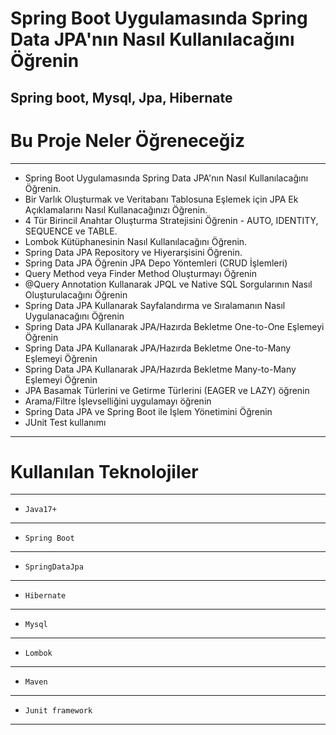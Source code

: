 # Spring Boot Uygulamasında Spring Data JPA'nın Nasıl Kullanılacağını Öğrenin

Spring boot, Mysql, Jpa, Hibernate
---

# Bu Proje Neler Öğreneceğiz
---
-  Spring Boot Uygulamasında Spring Data JPA'nın Nasıl Kullanılacağını Öğrenin.
-  Bir Varlık Oluşturmak ve Veritabanı Tablosuna Eşlemek için JPA Ek Açıklamalarını Nasıl Kullanacağınızı Öğrenin.
-  4 Tür Birincil Anahtar Oluşturma Stratejisini Öğrenin - AUTO, IDENTITY, SEQUENCE ve TABLE.
-  Lombok Kütüphanesinin Nasıl Kullanılacağını Öğrenin.
-  Spring Data JPA Repository ve Hiyerarşisini Öğrenin.
-  Spring Data JPA Öğrenin JPA Depo Yöntemleri (CRUD İşlemleri)
-  Query Method  veya Finder Method Oluşturmayı Öğrenin
-  @Query Annotation Kullanarak JPQL ve Native SQL Sorgularının Nasıl Oluşturulacağını Öğrenin
-  Spring Data JPA Kullanarak Sayfalandırma ve Sıralamanın Nasıl Uygulanacağını Öğrenin
-  Spring Data JPA Kullanarak JPA/Hazırda Bekletme One-to-One Eşlemeyi Öğrenin
-  Spring Data JPA Kullanarak JPA/Hazırda Bekletme One-to-Many Eşlemeyi Öğrenin
-  Spring Data JPA Kullanarak JPA/Hazırda Bekletme Many-to-Many Eşlemeyi Öğrenin
-  JPA Basamak Türlerini ve Getirme Türlerini (EAGER ve LAZY) öğrenin
-  Arama/Filtre İşlevselliğini uygulamayı öğrenin
-  Spring Data JPA ve Spring Boot ile İşlem Yönetimini Öğrenin
-  JUnit Test kullanımı

---
# Kullanılan Teknolojiler
---
- `Java17+`
---

- `Spring Boot`
---

- `SpringDataJpa`
---

- `Hibernate`
---

- `Mysql`
---

- `Lombok`
---

- `Maven`
---

- `Junit framework`
---

